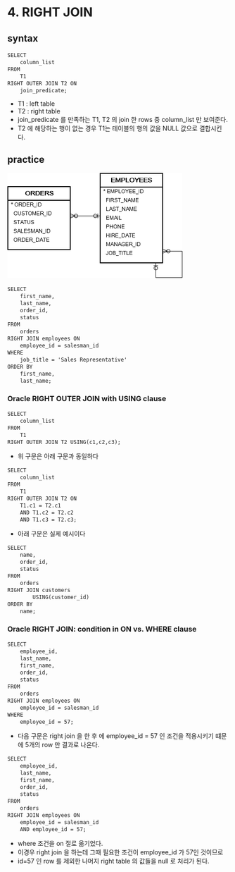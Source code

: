 # 4. RIGHT JOIN
## syntax
```oracle-sql
SELECT
    column_list
FROM
    T1
RIGHT OUTER JOIN T2 ON
    join_predicate;
```
- T1 : left table
- T2 : right table
- join_predicate 를 만족하는 T1, T2 의 join 한 rows 중 column_list 만 보여준다.
- T2 에 해당하는 행이 없는 경우 T1는 테이블의 행의 값을 NULL 값으로 결합시킨다.

## practice
![orders_employees.png](..%2F..%2Fimages_erd%2Forders_employees.png)

```oracle-sql
SELECT
    first_name,
    last_name,
    order_id,
    status
FROM
    orders
RIGHT JOIN employees ON
    employee_id = salesman_id
WHERE
    job_title = 'Sales Representative'
ORDER BY
    first_name,
    last_name;
```

### Oracle RIGHT OUTER JOIN with USING clause
```oracle-sql
SELECT
    column_list
FROM
    T1
RIGHT OUTER JOIN T2 USING(c1,c2,c3);
```
- 위 구문은 아래 구문과 동일하다
```oracle-sql
SELECT
    column_list
FROM
    T1
RIGHT OUTER JOIN T2 ON
    T1.c1 = T2.c1
    AND T1.c2 = T2.c2
    AND T1.c3 = T2.c3;
```
- 아래 구문은 실제 예시이다
```oracle-sql
SELECT
    name,
    order_id,
    status
FROM
    orders
RIGHT JOIN customers
        USING(customer_id)
ORDER BY
    name;
```
### Oracle RIGHT JOIN: condition in ON vs. WHERE clause
```oracle-sql
SELECT
    employee_id,
    last_name,
    first_name,
    order_id,
    status
FROM
    orders
RIGHT JOIN employees ON
    employee_id = salesman_id
WHERE
    employee_id = 57;
```
- 다음 구문은 right join 을 한 후 에 employee_id = 57 인 조건을 적용시키기 떄문에 5개의 row 만 결과로 나온다.

```oracle-sql
SELECT
    employee_id,
    last_name,
    first_name,
    order_id,
    status
FROM
    orders
RIGHT JOIN employees ON
    employee_id = salesman_id
    AND employee_id = 57;
```
- where 조건을 on 절로 옮기었다.
- 이경우 right join 을 하는데 그때 필요한 조건이 employee_id 가 57인 것이므로
- id=57 인 row 를 제외한 나머지 right table 의 값들을 null 로 처리가 된다.


